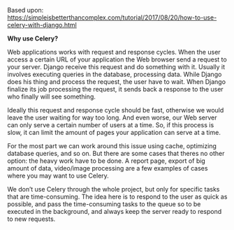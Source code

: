 Based upon: https://simpleisbetterthancomplex.com/tutorial/2017/08/20/how-to-use-celery-with-django.html


**Why use Celery?**

Web applications works with request and response cycles. When the user access a certain URL of your application the Web browser send a request to your server. Django receive this request and do something with it. Usually it involves executing queries in the database, processing data. While Django does his thing and process the request, the user have to wait. When Django finalize its job processing the request, it sends back a response to the user who finally will see something.

Ideally this request and response cycle should be fast, otherwise we would leave the user waiting for way too long. And even worse, our Web server can only serve a certain number of users at a time. So, if this process is slow, it can limit the amount of pages your application can serve at a time.

For the most part we can work around this issue using cache, optimizing database queries, and so on. But there are some cases that theres no other option: the heavy work have to be done. A report page, export of big amount of data, video/image processing are a few examples of cases where you may want to use Celery.

We don’t use Celery through the whole project, but only for specific tasks that are time-consuming. The idea here is to respond to the user as quick as possible, and pass the time-consuming tasks to the queue so to be executed in the background, and always keep the server ready to respond to new requests.